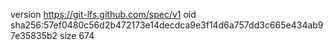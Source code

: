 version https://git-lfs.github.com/spec/v1
oid sha256:57ef0480c56d2b472173e14decdca9e3f14d6a757dd3c665e434ab97e35835b2
size 674
